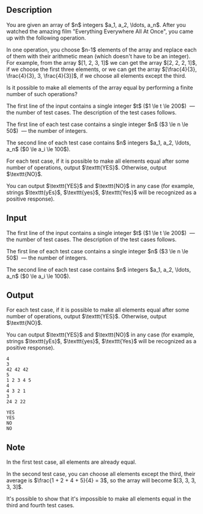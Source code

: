## Description

<div><p>You are given an array of $n$ integers $a_1, a_2, \ldots, a_n$. After you watched the amazing film "Everything Everywhere All At Once", you came up with the following operation.</p><p>In one operation, you choose $n-1$ elements of the array and replace each of them with their arithmetic mean (which doesn't have to be an integer). For example, from the array $[1, 2, 3, 1]$ we can get the array $[2, 2, 2, 1]$, if we choose the first three elements, or we can get the array $[\frac{4}{3}, \frac{4}{3}, 3, \frac{4}{3}]$, if we choose all elements except the third.</p><p>Is it possible to make all elements of the array equal by performing a finite number of such operations?</p></div><div class="input-specification"><p>The first line of the input contains a single integer $t$ ($1 \le t \le 200$) &nbsp;— the number of test cases. The description of the test cases follows.</p><p>The first line of each test case contains a single integer $n$ ($3 \le n \le 50$) &nbsp;— the number of integers.</p><p>The second line of each test case contains $n$ integers $a_1, a_2, \ldots, a_n$ ($0 \le a_i \le 100$).</p></div><div class="output-specification"><p>For each test case, if it is possible to make all elements equal after some number of operations, output $\texttt{YES}$. Otherwise, output $\texttt{NO}$.</p><p>You can output $\texttt{YES}$ and $\texttt{NO}$ in any case (for example, strings $\texttt{yEs}$, $\texttt{yes}$, $\texttt{Yes}$ will be recognized as a positive response).</p></div>

## Input

<p>The first line of the input contains a single integer $t$ ($1 \le t \le 200$) &nbsp;— the number of test cases. The description of the test cases follows.</p><p>The first line of each test case contains a single integer $n$ ($3 \le n \le 50$) &nbsp;— the number of integers.</p><p>The second line of each test case contains $n$ integers $a_1, a_2, \ldots, a_n$ ($0 \le a_i \le 100$).</p>

## Output

<p>For each test case, if it is possible to make all elements equal after some number of operations, output $\texttt{YES}$. Otherwise, output $\texttt{NO}$.</p><p>You can output $\texttt{YES}$ and $\texttt{NO}$ in any case (for example, strings $\texttt{yEs}$, $\texttt{yes}$, $\texttt{Yes}$ will be recognized as a positive response).</p>





```input1|2,3,6,7
4
3
42 42 42
5
1 2 3 4 5
4
4 3 2 1
3
24 2 22
```




```output1
YES
YES
NO
NO
```



## Note

<p>In the first test case, all elements are already equal.</p><p>In the second test case, you can choose all elements except the third, their average is $\frac{1 + 2 + 4 + 5}{4} = 3$, so the array will become $[3, 3, 3, 3, 3]$.</p><p>It's possible to show that it's impossible to make all elements equal in the third and fourth test cases.</p>
